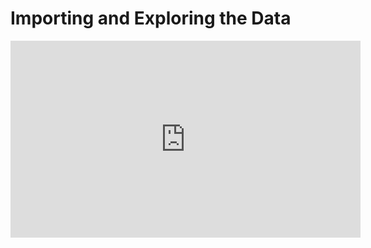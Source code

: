 # Importing and Exploring the Data

<iframe width="560" height="315" src="https://www.youtube.com/embed/NGiTzC2OXzI" title="YouTube video player" frameborder="0" allow="accelerometer; autoplay; clipboard-write; encrypted-media; gyroscope; picture-in-picture" allowfullscreen></iframe>